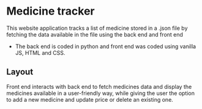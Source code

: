 # Medicine tracker
This website application tracks a list of medicine stored in a .json file by fetching the data available in the file using the back end and front end

* The back end is coded in python and front end was coded using vanilla JS, HTML and CSS.  

## Layout
Front end interacts with back end to fetch medicines data and display the medicines available in a user-friendly way, while giving the user the option to add a new medicine and update price or delete an existing one.
